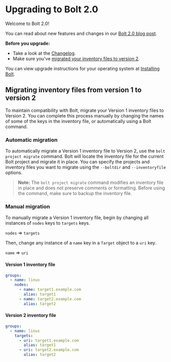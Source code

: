 # Upgrading to Bolt 2.0

Welcome to Bolt 2.0! 

You can read about new features and changes in our [Bolt 2.0 blog post](https://puppet.com/blog/introducing-bolt-2-0/).

**Before you upgrade:**
- Take a look at the [Changelog](https://github.com/puppetlabs/bolt/blob/master/CHANGELOG.md).
- Make sure you've [migrated your inventory files to version 2](#migrating-inventory-files-from-version-1-to-version-2). 

You can view upgrade instructions for your operating system at [Installing Bolt](bolt_installing.md).

## Migrating inventory files from version 1 to version 2

To maintain compatibility with Bolt, migrate your Version 1
inventory files to Version 2. You can complete this process manually by
changing the names of some of the keys in the inventory file, or automatically
using a Bolt command.

### Automatic migration

To automatically migrate a Version 1 inventory file to Version 2, use the `bolt
project migrate` command. Bolt will locate the inventory file for the current
Bolt project and migrate it in place. You can specify the projects and inventory
files you want to migrate using the `--boltdir` and `--inventoryfile` options.

> **Note:** The `bolt project migrate` command modifies an inventory file in place and does not preserve comments or formatting. Before using the command, make sure to backup the inventory file.

### Manual migration

To manually migrate a Version 1 inventory file, begin by changing all instances of `nodes` keys to `targets` keys.

`nodes` => `targets`

Then, change any instance of a `name` key in a `Target` object to a `uri` key.

`name` => `uri`

#### Version 1 inventory file

```yaml
groups:
  - name: linux
    nodes:
      - name: target1.example.com
        alias: target1
      - name: target2.example.com
        alias: target2
```

#### Version 2 inventory file

```yaml
groups:
  - name: linux
    targets:
      - uri: target1.example.com
        alias: target1
      - uri: target2.example.com
        alias: target2
```
